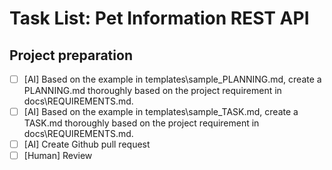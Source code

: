 # Task List: Pet Information REST API

## Project preparation

- [ ]  [AI] Based on the example in templates\sample_PLANNING.md, create a PLANNING.md thoroughly based on the project requirement in docs\REQUIREMENTS.md.
- [ ]  [AI] Based on the example in templates\sample_TASK.md, create a TASK.md thoroughly based on the project requirement in docs\REQUIREMENTS.md.
- [ ]  [AI] Create Github pull request
- [ ]  [Human] Review
